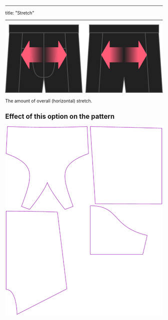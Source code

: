 - - -
title: "Stretch"
- - -

![The stretch option on Bruce](./stretch.svg)

The amount of overall (horizontal) stretch.

## Effect of this option on the pattern

![This image shows the effect of this option by superimposing several variants that have a different value for this option](bruce_stretch_sample.svg "Effect of this option on the pattern")
